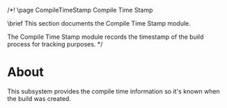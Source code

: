 /*!
\page CompileTimeStamp Compile Time Stamp

\brief This section documents the Compile Time Stamp module.

The Compile Time Stamp module records the timestamp of the build process for tracking purposes.
*/

# About

This subsystem provides the compile time information so it's known when the build was created.